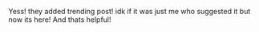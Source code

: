 Yess! they added trending post!
idk if it was just me who suggested it but now its here!
And thats helpful!